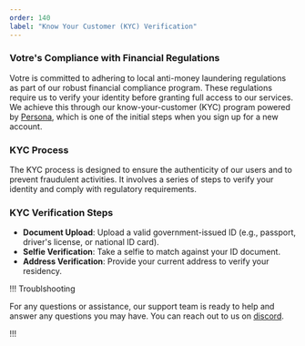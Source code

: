 ```yaml
---
order: 140
label: "Know Your Customer (KYC) Verification"
---
```


### Votre's Compliance with Financial Regulations

Votre is committed to adhering to local anti-money laundering regulations as part of our robust financial compliance program. These regulations require us to verify your identity before granting full access to our services. We achieve this through our know-your-customer (KYC) program powered by [Persona](https://withpersona.com/), which is one of the initial steps when you sign up for a new account.

### KYC Process

The KYC process is designed to ensure the authenticity of our users and to prevent fraudulent activities. It involves a series of steps to verify your identity and comply with regulatory requirements.

### KYC Verification Steps

- **Document Upload**: Upload a valid government-issued ID (e.g., passport, driver's license, or national ID card).
- **Selfie Verification**: Take a selfie to match against your ID document.
- **Address Verification**: Provide your current address to verify your residency.

!!! Troublshooting

For any questions or assistance, our support team is ready to help and answer any questions you may have. You can reach out to us on [discord](https://discord.gg/WBygxVrT).

!!!
